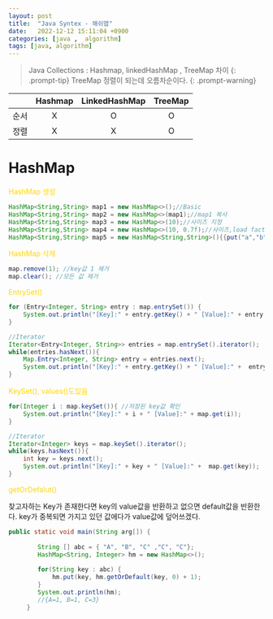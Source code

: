 ```yaml
---
layout: post
title:  "Java Syntex - 해쉬맵"
date:   2022-12-12 15:11:04 +0900
categories: [java ,  algorithm]
tags: [java, algorithm]
---
```

> Java Collections : Hashmap, linkedHashMap , TreeMap 차이 
{: .prompt-tip}
>TreeMap 정렬이 되는데 오름차순이다.
{: .prompt-warning}


| |<center>Hashmap</center>|<center>LinkedHashMap</center>|<center>TreeMap</center>|
|:--:|:--:|:--:|:--:|
|<center>순서|<center>X</center>|<center>O</center>|<center>O</center>|
|<center>정렬|<center>X</center>|<center>X</center>|<center>O</center>|



# HashMap

<summary><span style="color: gold"> HashMap 생성 </span></summary>

```java
HashMap<String,String> map1 = new HashMap<>();//Basic
HashMap<String,String> map2 = new HashMap<>(map1);//map1 복사
HashMap<String,String> map3 = new HashMap<>(10);//사이즈 지정
HashMap<String,String> map4 = new HashMap<>(10, 0.7f);//사이즈,load factor지정
HashMap<String,String> map5 = new HashMap<String,String>(){{put("a","b");}};
```

<summary><span style="color: gold"> HashMap 삭제 </span></summary>

```java
map.remove(1); //key값 1 제거
map.clear(); //모든 값 제거
```

<summary><span style="color: gold"> EntrySet() </span></summary>

```java
for (Entry<Integer, String> entry : map.entrySet()) {
    System.out.println("[Key]:" + entry.getKey() + " [Value]:" + entry.getValue());
}

//Iterator
Iterator<Entry<Integer, String>> entries = map.entrySet().iterator();
while(entries.hasNext()){
    Map.Entry<Integer, String> entry = entries.next();
    System.out.println("[Key]:" + entry.getKey() + " [Value]:" +  entry.getValue());
}

```
<summary><span style="color: gold"> KeySet(), values()도있음 </span></summary>

```java
for(Integer i : map.keySet()){ //저장된 key값 확인
    System.out.println("[Key]:" + i + " [Value]:" + map.get(i));
}

//Iterator
Iterator<Integer> keys = map.keySet().iterator();
while(keys.hasNext()){
    int key = keys.next();
    System.out.println("[Key]:" + key + " [Value]:" +  map.get(key));
}
```

<summary><span style="color: gold"> getOrDefalut() </span></summary>

찾고자하는 Key가 존재한다면 key의 value값을 반환하고 없으면 default값을 반환한다.
key가 중복되면 가지고 있던 값에다가 value값에 덮어쓰겠다.
```java
public static void main(String arg[]) {
    
        String [] abc = { "A", "B", "C" ,"C", "C"}; 
        HashMap<String, Integer> hm = new HashMap<>(); 
        
        for(String key : abc) {
        	hm.put(key, hm.getOrDefault(key, 0) + 1);
        }
        System.out.println(hm); 
        //{A=1, B=1, C=3} 
     } 
```

